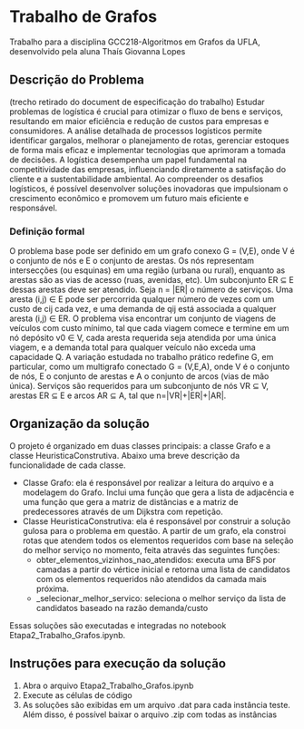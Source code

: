 # Trabalho de Grafos
Trabalho para a disciplina GCC218-Algoritmos em Grafos da UFLA, desenvolvido pela aluna Thaís Giovanna Lopes

## Descrição do Problema 
(trecho retirado do document de especificação do trabalho)
  Estudar problemas de logística é crucial para otimizar o fluxo de bens e serviços, resultando em maior eficiência e redução de custos para empresas e consumidores. A análise detalhada de processos logísticos permite identificar gargalos, melhorar o planejamento de rotas, gerenciar estoques de forma mais eficaz e implementar tecnologias que aprimoram a tomada de decisões. A logística desempenha um papel fundamental na competitividade das empresas, influenciando diretamente a satisfação do cliente e a sustentabilidade ambiental. Ao compreender os desafios logísticos, é possível desenvolver soluções inovadoras que impulsionam o crescimento econômico e promovem um futuro mais eficiente e responsável.

### Definição formal
  O problema base pode ser definido em um grafo conexo G = (V,E), onde V é o conjunto de nós e E o conjunto de arestas. Os nós representam intersecções (ou esquinas) em uma região (urbana ou rural), enquanto as arestas são as vias de acesso (ruas, avenidas, etc). Um subconjunto ER ⊆ E dessas arestas deve ser atendido. Seja n = |ER| o número de serviços. Uma aresta (i,j) ∈ E pode ser percorrida qualquer número de vezes com um custo de cij cada vez, e uma demanda de qij está associada a qualquer aresta (i,j) ∈ ER. O problema visa encontrar um conjunto de viagens de veículos com custo mínimo, tal que cada viagem comece e termine em um nó depósito v0 ∈ V, cada aresta requerida seja atendida por uma única viagem, e a demanda total para qualquer veículo não exceda uma capacidade Q. A variação estudada no trabalho prático redefine G, em particular, como um multigrafo conectado G = (V,E,A), onde V é o conjunto de nós, E o conjunto de arestas e A o conjunto de arcos (vias de mão única). Serviços são requeridos para um subconjunto de nós VR ⊆ V, arestas ER ⊆ E e arcos AR ⊆ A, tal que n=|VR|+|ER|+|AR|.


## Organização da solução
  O projeto é organizado em duas classes principais: a classe Grafo e a classe HeuristicaConstrutiva. Abaixo uma breve descrição da funcionalidade de cada classe.
  - Classe Grafo: ela é responsável por realizar a leitura do arquivo e a modelagem do Grafo. Inclui uma função que gera a lista de adjacência e uma função que gera a matriz de distâncias e a matriz de predecessores através de um Dijkstra com repetição.
  - Classe HeuristicaConstrutiva: ela é responsável por construir a solução gulosa para o problema em questão. A partir de um grafo, ela constroi rotas que atendem todos os elementos requeridos com base na seleção do melhor serviço no momento, feita através das seguintes funções:
     - obter_elementos_vizinhos_nao_atendidos: executa uma BFS por camadas a partir do vértice inicial e retorna uma lista de candidatos com os elementos requeridos não atendidos da camada mais próxima.
     - _selecionar_melhor_servico: seleciona o melhor serviço da lista de candidatos baseado na razão demanda/custo

Essas soluções são executadas e integradas no notebook Etapa2_Trabalho_Grafos.ipynb.

## Instruções para execução da solução
  1. Abra o arquivo Etapa2_Trabalho_Grafos.ipynb
  2. Execute as células de código
  3. As soluções são exibidas em um arquivo .dat para cada instância teste. Além disso, é possível baixar o arquivo .zip com todas as instâncias

